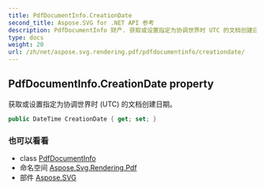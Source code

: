 ```yaml
---
title: PdfDocumentInfo.CreationDate
second_title: Aspose.SVG for .NET API 参考
description: PdfDocumentInfo 财产. 获取或设置指定为协调世界时 UTC 的文档创建日期
type: docs
weight: 20
url: /zh/net/aspose.svg.rendering.pdf/pdfdocumentinfo/creationdate/
---
```

## PdfDocumentInfo.CreationDate property

获取或设置指定为协调世界时 (UTC) 的文档创建日期。

```csharp
public DateTime CreationDate { get; set; }
```

### 也可以看看

* class [PdfDocumentInfo](../)
* 命名空间 [Aspose.Svg.Rendering.Pdf](../../pdfdocumentinfo/)
* 部件 [Aspose.SVG](../../../)


